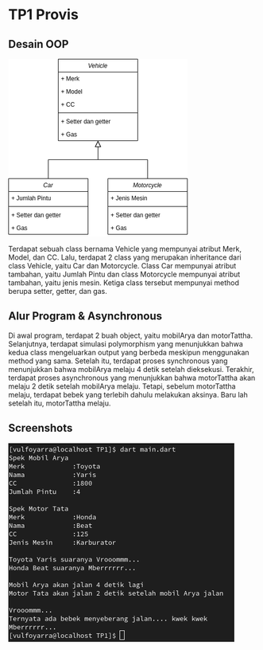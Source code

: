 # TP1 Provis

## Desain OOP
![Desain](Desain.png)

Terdapat sebuah class bernama Vehicle yang mempunyai atribut Merk, Model, dan CC. Lalu, terdapat 2 class yang merupakan inheritance dari class Vehicle, yaitu Car dan Motorcycle. Class Car mempunyai atribut tambahan, yaitu Jumlah Pintu dan class Motorcycle mempunyai atribut tambahan, yaitu jenis mesin. Ketiga class tersebut mempunyai method berupa setter, getter, dan gas.

## Alur Program & Asynchronous
Di awal program, terdapat 2 buah object, yaitu mobilArya dan motorTattha. Selanjutnya, terdapat simulasi polymorphism yang menunjukkan bahwa kedua class mengeluarkan output yang berbeda meskipun menggunakan method yang sama. Setelah itu, terdapat proses synchronous yang menunjukkan bahwa mobilArya melaju 4 detik setelah dieksekusi. Terakhir, terdapat proses asynchronous yang menunjukkan bahwa motorTattha akan melaju 2 detik setelah mobilArya melaju. Tetapi, sebelum motorTattha melaju, terdapat bebek yang terlebih dahulu melakukan aksinya. Baru lah setelah itu, motorTattha melaju.

## Screenshots
![SS](Screenshots)
